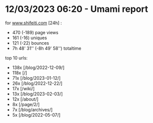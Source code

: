 # 12/03/2023 06:20 - Umami report
for www.shifeiti.com [24h] :

 - 470 (-189) page views
 - 161 (-16) uniques
 - 121 (-22) bounces
 - 7h 48' 31'' (-8h 49' 58'') totaltime


top 10 urls:
 - 138x [/blog/2022-12-09/]
 - 118x [/]
 - 71x [/blog/2023-01-12/]
 - 26x [/blog/2022-12-22/]
 - 17x [/wiki/]
 - 13x [/blog/2023-02-03/]
 - 12x [/about/]
 - 8x [/page/2/]
 - 7x [/blog/archives/]
 - 5x [/blog/2022-05-07/]



